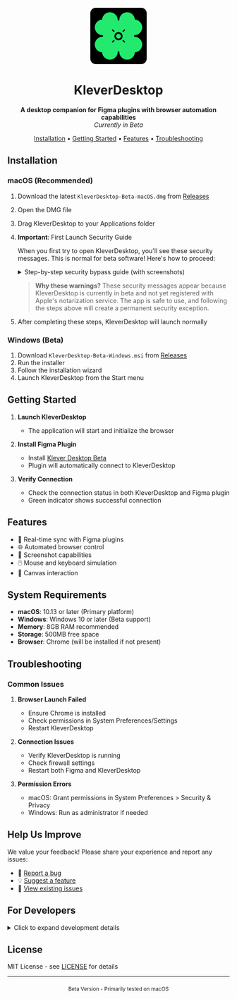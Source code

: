 <p align="center">
  <img src="app/src/main/resources/icon.png" width="128" height="128" alt="KleverDesktop Logo">
</p>

<h1 align="center">KleverDesktop</h1>

<p align="center">
  <b>A desktop companion for Figma plugins with browser automation capabilities</b>
  <br>
  <i>Currently in Beta</i>
</p>

<p align="center">
  <a href="#installation">Installation</a> •
  <a href="#getting-started">Getting Started</a> •
  <a href="#features">Features</a> •
  <a href="#troubleshooting">Troubleshooting</a>
</p>

## Installation

### macOS (Recommended)
1. Download the latest `KleverDesktop-Beta-macOS.dmg` from [Releases](../../releases)
2. Open the DMG file
3. Drag KleverDesktop to your Applications folder

4. **Important**: First Launch Security Guide
   
   When you first try to open KleverDesktop, you'll see these security messages. This is normal for beta software! Here's how to proceed:

   <details>
   <summary>Step-by-step security bypass guide (with screenshots)</summary>

   1. If you see this message:
      <img width="306" alt="First security warning" src="https://github.com/user-attachments/assets/9e170e58-0c8c-4e4c-90d3-fe752bc20143" />
      
      **Don't click "Move to Trash"!** Instead:
      - Right-click (or Control-click) on KleverDesktop in Applications
      - Select "Open" from the context menu

   2. You'll see this dialog:
      <img width="294" alt="Security bypass dialog" src="https://github.com/user-attachments/assets/3aa18c9c-bae4-4938-b781-05bdb5b27f10" />
      
      - Click "Open"
      - This step creates a security exception for KleverDesktop

   3. For system permissions:
      <img width="740" alt="System permissions" src="https://github.com/user-attachments/assets/73cc3bfd-4851-40d5-86b7-1966a742c92a" />
      
      - Click "Open System Settings"
      - Grant the requested permissions
   </details>

   > **Why these warnings?** These security messages appear because KleverDesktop is currently in beta and not yet registered with Apple's notarization service. The app is safe to use, and following the steps above will create a permanent security exception.

5. After completing these steps, KleverDesktop will launch normally

### Windows (Beta)
1. Download `KleverDesktop-Beta-Windows.msi` from [Releases](../../releases)
2. Run the installer
3. Follow the installation wizard
4. Launch KleverDesktop from the Start menu

## Getting Started

1. **Launch KleverDesktop**
   - The application will start and initialize the browser

2. **Install Figma Plugin**
   - Install [Klever Desktop Beta](https://www.figma.com/community/plugin/1466767342108031572/klever-desktop-beta-next-gen-ai-usability-testing)
   - Plugin will automatically connect to KleverDesktop

3. **Verify Connection**
   - Check the connection status in both KleverDesktop and Figma plugin
   - Green indicator shows successful connection

## Features

- 🔄 Real-time sync with Figma plugins
- 🌐 Automated browser control
- 📸 Screenshot capabilities
- 🖱️ Mouse and keyboard simulation
- 🎨 Canvas interaction

## System Requirements

- **macOS**: 10.13 or later (Primary platform)
- **Windows**: Windows 10 or later (Beta support)
- **Memory**: 8GB RAM recommended
- **Storage**: 500MB free space
- **Browser**: Chrome (will be installed if not present)

## Troubleshooting

### Common Issues

1. **Browser Launch Failed**
   - Ensure Chrome is installed
   - Check permissions in System Preferences/Settings
   - Restart KleverDesktop

2. **Connection Issues**
   - Verify KleverDesktop is running
   - Check firewall settings
   - Restart both Figma and KleverDesktop

3. **Permission Errors**
   - macOS: Grant permissions in System Preferences > Security & Privacy
   - Windows: Run as administrator if needed

## Help Us Improve
We value your feedback! Please share your experience and report any issues:
- 🐛 [Report a bug](https://github.com/FigmaAI/KleverDesktop/issues/new?labels=bug&template=bug_report.md)
- 💡 [Suggest a feature](https://github.com/FigmaAI/KleverDesktop/issues/new?labels=enhancement&template=feature_request.md)
- 📝 [View existing issues](https://github.com/FigmaAI/KleverDesktop/issues)


## For Developers

<details>
<summary>Click to expand development details</summary>

### Project Structure
```
KleverDesktop/
├── app/                    # Main application
│   ├── src/               # Source files
│   │   └── main/kotlin/   # Kotlin source code
│   └── User_Data/         # Chrome user data
├── figma-client/          # Figma plugin (submodule)
└── config/                # Configuration files
```

### Building from Source
```bash
# Clone repository with submodules
git clone --recursive [repository-url]

# Build project
./gradlew build
```

### Architecture
- WebSocket Server for plugin communication
- Selenium WebDriver for browser control
- Kotlin/JVM backend
</details>

## License

MIT License - see [LICENSE](LICENSE) for details

---

<p align="center">
  <sub>Beta Version - Primarily tested on macOS</sub>
</p>